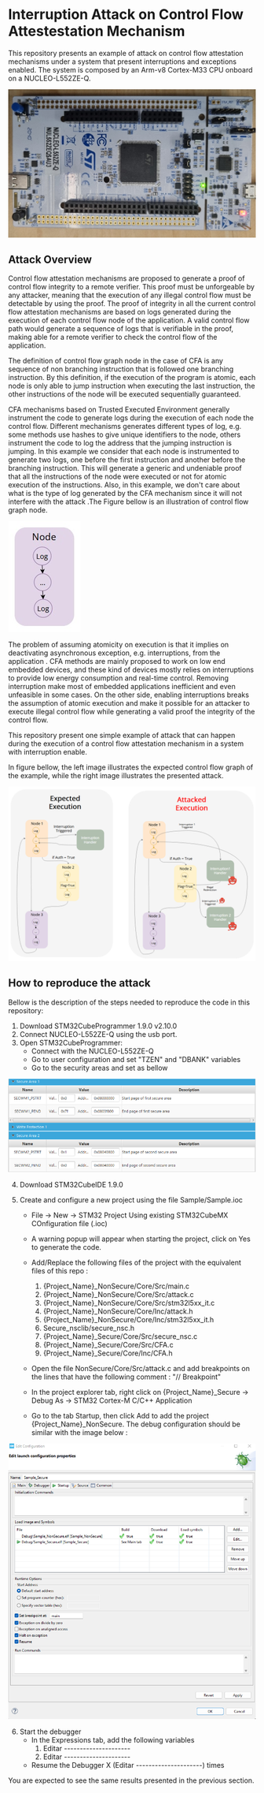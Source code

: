 # Interruption Attack on Control Flow Attestestation Mechanism

This repository presents an example of attack on control flow attestation mechanisms under a system that present interruptions and exceptions enabled. The system is composed by an Arm-v8 Cortex-M33 CPU onboard on a  NUCLEO-L552ZE-Q.

![alt text](imgs/nucle_l552ze-q2.jpg )

## Attack Overview

Control flow attestation mechanisms are proposed to generate a proof of control flow integrity to a remote verifier. This proof must be unforgeable by any attacker, meaning that the execution of any illegal control flow must be detectable by using the proof. The proof of integrity in all the current control flow attestation mechanisms are based on logs generated during the execution of each control flow node of the application. A valid control flow path would generate a sequence of logs that is verifiable in the proof, making able for a remote verifier to check the control flow of the application. 

The definition of control flow graph node in the case of CFA is any sequence of non branching instruction that is followed one branching instruction. By this definition, if the execution of the program is atomic, each node is only able to jump instruction when executing the last instruction, the other instructions of the node will be executed sequentially guaranteed. 

CFA mechanisms based on Trusted Executed Environment generally instrument the code to generate logs during the execution of each node the control flow. Different mechanisms generates different types of log, e.g. some methods use hashes to give unique identifiers to the node, others instrument the code to log the address that the jumping instruction is jumping. In this example we consider that each node is instrumented to generate two logs, one before the first instruction and another before the branching instruction. This will generate a generic and undeniable proof that all the instructions of the node were executed or not for atomic execution of the instructions. Also, in this example, we don't care about what is the type of log generated by the CFA mechanism since it will not interfere with the attack .The Figure bellow is an illustration of control flow graph node.

![alt text](imgs/cfanode.jpg)

The problem of assuming atomicity on execution is that it implies on deactivating asynchronous exception, e.g. interruptions, from the application . CFA methods are mainly proposed to work on low end embedded devices, and these kind of devices mostly relies on interruptions to provide low energy consumption and real-time control. Removing interruption make most of embedded applications inefficient and  even unfeasible in some cases. On the other side, enabling interruptions breaks the assumption of atomic execution and make it possible for an attacker to execute illegal control flow while generating a valid proof the integrity of the control flow.

This repository present one simple example of attack that can happen during the execution of a control flow attestation mechanism in a system with interruption enable.

In figure bellow, the left image illustrates the expected control flow graph of the example, while the right image illustrates the presented attack.

![alt text](imgs/attack_Example.png )


## How to reproduce the attack

Bellow is the description of the steps needed to reproduce the code in this repository:

1. Download STM32CubeProgrammer 1.9.0 v2.10.0
2. Connect NUCLEO-L552ZE-Q using the usb port.
3. Open STM32CubeProgrammer:
    *   Connect with the NUCLEO-L552ZE-Q
    *   Go to user configuration and set "TZEN" and "DBANK" variables
    *   Go to the security areas and set as bellow

![alt text](imgs/securityRegionsConf.png )

4. Download STM32CubeIDE 1.9.0
    
5. Create and configure a new project using the file Sample/Sample.ioc
    
    * File -> New -> STM32 Project Using existing STM32CubeMX COnfiguration file (.ioc)
    * A warning popup will appear when starting the project, click on Yes to generate the code. 
    * Add/Replace the following files of the project with the equivalent files of this repo :
        
        1. {Project_Name}_NonSecure/Core/Src/main.c
        2. {Project_Name}_NonSecure/Core/Src/attack.c
        3. {Project_Name}_NonSecure/Core/Src/stm32l5xx_it.c
        4. {Project_Name}_NonSecure/Core/Inc/attack.h
        5. {Project_Name}_NonSecure/Core/Inc/stm32l5xx_it.h
        6. Secure_nsclib/secure_nsc.h
        7. {Project_Name}_Secure/Core/Src/secure_nsc.c
        8. {Project_Name}_Secure/Core/Src/CFA.c
        9. {Project_Name}_Secure/Core/Inc/CFA.h

    * Open the file NonSecure/Core/Src/attack.c and add breakpoints on the lines that have the following comment : "// Breakpoint"
    * In the project explorer tab, right click on {Project_Name}_Secure -> Debug As -> STM32 Cortex-M C/C++ Application
    * Go to the tab Startup, then click Add to add the project {Project_Name}_NonSecure. The debug configuration should be similar with the image below :

![alt text](imgs/debugconf.png )

6. Start the debugger
    * In the Expressions tab, add the following variables
        1. Editar ---------------------
        2. Editar ---------------------
    * Resume the Debugger X (Editar ---------------------) times 

You are expected to see the same results presented in the previous section.